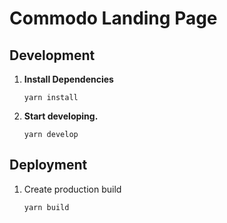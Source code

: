 # Commodo Landing Page

## Development

1.  **Install Dependencies**

    ```shell
    yarn install
    ```

2.  **Start developing.**

    ```shell
    yarn develop
    ```

## Deployment

1. Create production build

   ```shell
   yarn build
   ```
